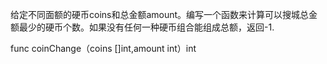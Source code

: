 给定不同面额的硬币coins和总金额amount。编写一个函数来计算可以搜城总金额最少的硬币个数。如果没有任何一种硬币组合能组成总额，返回-1.

func coinChange（coins []int,amount int）int
